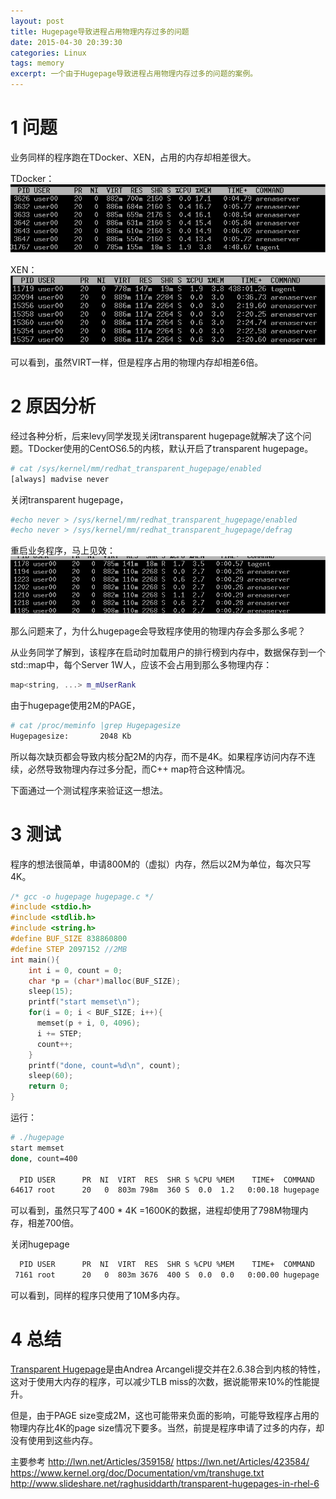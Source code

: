 ```yaml
---
layout: post
title: Hugepage导致进程占用物理内存过多的问题
date: 2015-04-30 20:39:30
categories: Linux
tags: memory
excerpt: 一个由于Hugepage导致进程占用物理内存过多的问题的案例。
---
```


# 1 问题

业务同样的程序跑在TDocker、XEN，占用的内存却相差很大。

TDocker：
![](/assets/2015-04-30-hugepage-problem1.png)

XEN：
![](/assets/2015-04-30-hugepage-problem2.png)

可以看到，虽然VIRT一样，但是程序占用的物理内存却相差6倍。

# 2 原因分析

经过各种分析，后来levy同学发现关闭transparent hugepage就解决了这个问题。TDocker使用的CentOS6.5的内核，默认开启了transparent hugepage。

```sh
# cat /sys/kernel/mm/redhat_transparent_hugepage/enabled 
[always] madvise never
```

关闭transparent hugepage，

```sh
#echo never > /sys/kernel/mm/redhat_transparent_hugepage/enabled
#echo never > /sys/kernel/mm/redhat_transparent_hugepage/defrag
```

重启业务程序，马上见效：
![](/assets/2015-04-30-hugepage-problem3.png)

那么问题来了，为什么hugepage会导致程序使用的物理内存会多那么多呢？

从业务同学了解到，该程序在启动时加载用户的排行榜到内存中，数据保存到一个std::map中，每个Server 1W人，应该不会占用到那么多物理内存：

```c++
map<string, ...> m_mUserRank
```


由于hugepage使用2M的PAGE，

```sh
# cat /proc/meminfo |grep Hugepagesize
Hugepagesize:       2048 Kb
```

所以每次缺页都会导致内核分配2M的内存，而不是4K。如果程序访问内存不连续，必然导致物理内存过多分配，而C++ map符合这种情况。

下面通过一个测试程序来验证这一想法。

# 3 测试

程序的想法很简单，申请800M的（虚拟）内存，然后以2M为单位，每次只写4K。

```c
/* gcc -o hugepage hugepage.c */
#include <stdio.h>
#include <stdlib.h>
#include <string.h>
#define BUF_SIZE 838860800
#define STEP 2097152 //2MB
int main(){
    int i = 0, count = 0;
    char *p = (char*)malloc(BUF_SIZE);
    sleep(15);
    printf("start memset\n");
    for(i = 0; i < BUF_SIZE; i++){
      memset(p + i, 0, 4096);
      i += STEP;
      count++;
    }
    printf("done, count=%d\n", count);
    sleep(60);
    return 0;
}
```

运行：

```sh
# ./hugepage 
start memset
done, count=400

  PID USER      PR  NI  VIRT  RES  SHR S %CPU %MEM    TIME+  COMMAND                                                                
64617 root      20   0  803m 798m  360 S  0.0  1.2   0:00.18 hugepage  
```

可以看到，虽然只写了400 * 4K =1600K的数据，进程却使用了798M物理内存，相差700倍。

关闭hugepage
 
```sh
  PID USER      PR  NI  VIRT  RES  SHR S %CPU %MEM    TIME+  COMMAND                                                                
 7161 root      20   0  803m 3676  400 S  0.0  0.0   0:00.00 hugepage
```

可以看到，同样的程序只使用了10M多内存。

# 4 总结

[Transparent Hugepage](http://lwn.net/Articles/359158/)是由Andrea Arcangeli提交并在2.6.38合到内核的特性，这对于使用大内存的程序，可以减少TLB miss的次数，据说能带来10%的性能提升。

但是，由于PAGE size变成2M，这也可能带来负面的影响，可能导致程序占用的物理内存比4K的page size情况下要多。当然，前提是程序申请了过多的内存，却没有使用到这些内存。

主要参考
http://lwn.net/Articles/359158/
https://lwn.net/Articles/423584/
https://www.kernel.org/doc/Documentation/vm/transhuge.txt
http://www.slideshare.net/raghusiddarth/transparent-hugepages-in-rhel-6